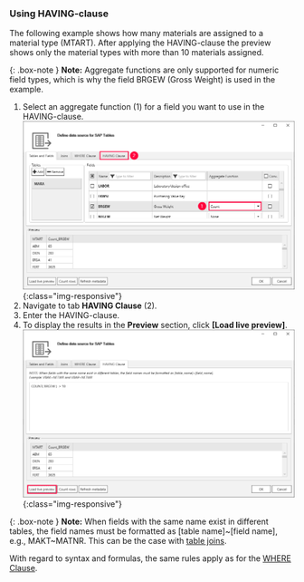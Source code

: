 
### Using HAVING-clause
The following example shows how many materials are assigned to a material type (MTART). 
After applying the HAVING-clause the preview shows only the material types with more than 10 materials assigned.

{: .box-note }
**Note:** Aggregate functions are only supported for numeric field types, which is why the field BRGEW (Gross Weight) is used in the example.

1. Select an aggregate function (1) for a field you want to use in the HAVING-clause.  
![Extraction-Settings-01](/img/content/table/Table-Extraction-Having-Clause1.png){:class="img-responsive"}
2. Navigate to tab **HAVING Clause** (2).
2. Enter the HAVING-clause.
3. To display the results in the **Preview** section, click **[Load live preview]**.
![Extraction-Settings-01](/img/content/table/having-clause.png){:class="img-responsive"}

{: .box-note }
**Note:** When fields with the same name exist in different tables, the field names must be formatted as [table name]~[field name], e.g., MAKT~MATNR. This can be the case with [table joins](./table-joins).


With regard to syntax and formulas, the same rules apply as for the [WHERE Clause](./where-clause). 

